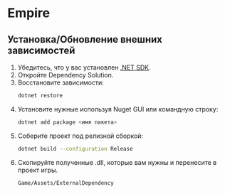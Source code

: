# Empire

## Установка/Обновление внешних зависимостей

1. Убедитесь, что у вас установлен [.NET SDK](https://dotnet.microsoft.com/download).
2. Откройте Dependency Solution.
3. Восстановите зависимости:
   ```bash
   dotnet restore
   ```
4. Установите нужные используя Nuget GUI или командную строку:
    ```bash
    dotnet add package <имя пакета>
    ```
5. Соберите проект под релизной сборкой:
    ```bash
    dotnet build --configuration Release
    ```
6. Скопируйте полученные .dll, которые вам нужны и перенесите в проект игры.
    ```
    Game/Assets/ExternalDependency
    ```
